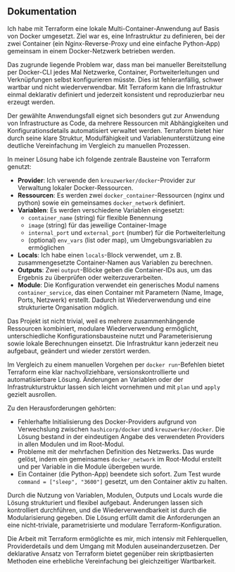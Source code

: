 ## Dokumentation

Ich habe mit Terraform eine lokale Multi-Container-Anwendung auf Basis von Docker umgesetzt. Ziel war es, eine Infrastruktur zu definieren, bei der zwei Container (ein Nginx-Reverse-Proxy und eine einfache Python-App) gemeinsam in einem Docker-Netzwerk betrieben werden.

Das zugrunde liegende Problem war, dass man bei manueller Bereitstellung per Docker-CLI jedes Mal Netzwerke, Container, Portweiterleitungen und Verknüpfungen selbst konfigurieren müsste. Dies ist fehleranfällig, schwer wartbar und nicht wiederverwendbar. Mit Terraform kann die Infrastruktur einmal deklarativ definiert und jederzeit konsistent und reproduzierbar neu erzeugt werden.

Der gewählte Anwendungsfall eignet sich besonders gut zur Anwendung von Infrastructure as Code, da mehrere Ressourcen mit Abhängigkeiten und Konfigurationsdetails automatisiert verwaltet werden. Terraform bietet hier durch seine klare Struktur, Modulfähigkeit und Variablenunterstützung eine deutliche Vereinfachung im Vergleich zu manuellen Prozessen.

In meiner Lösung habe ich folgende zentrale Bausteine von Terraform genutzt:

- **Provider**: Ich verwende den `kreuzwerker/docker`-Provider zur Verwaltung lokaler Docker-Ressourcen.
- **Ressourcen**: Es werden zwei `docker_container`-Ressourcen (nginx und python) sowie ein gemeinsames `docker_network` definiert.
- **Variablen**: Es werden verschiedene Variablen eingesetzt:
  - `container_name` (string) für flexible Benennung
  - `image` (string) für das jeweilige Container-Image
  - `internal_port` und `external_port` (number) für die Portweiterleitung
  - (optional) `env_vars` (list oder map), um Umgebungsvariablen zu ermöglichen
- **Locals**: Ich habe einen `locals`-Block verwendet, um z. B. zusammengesetzte Container-Namen aus Variablen zu berechnen.
- **Outputs**: Zwei `output`-Blöcke geben die Container-IDs aus, um das Ergebnis zu überprüfen oder weiterzuverarbeiten.
- **Module**: Die Konfiguration verwendet ein generisches Modul namens `container_service`, das einen Container mit Parametern (Name, Image, Ports, Netzwerk) erstellt. Dadurch ist Wiederverwendung und eine strukturierte Organisation möglich.

Das Projekt ist nicht trivial, weil es mehrere zusammenhängende Ressourcen kombiniert, modulare Wiederverwendung ermöglicht, unterschiedliche Konfigurationsbausteine nutzt und Parameterisierung sowie lokale Berechnungen einsetzt. Die Infrastruktur kann jederzeit neu aufgebaut, geändert und wieder zerstört werden.

Im Vergleich zu einem manuellen Vorgehen per `docker run`-Befehlen bietet Terraform eine klar nachvollziehbare, versionskontrollierte und automatisierbare Lösung. Änderungen an Variablen oder der Infrastrukturstruktur lassen sich leicht vornehmen und mit `plan` und `apply` gezielt ausrollen.

Zu den Herausforderungen gehörten:
- Fehlerhafte Initialisierung des Docker-Providers aufgrund von Verwechslung zwischen `hashicorp/docker` und `kreuzwerker/docker`. Die Lösung bestand in der eindeutigen Angabe des verwendeten Providers in allen Modulen und im Root-Modul.
- Probleme mit der mehrfachen Definition des Netzwerks. Das wurde gelöst, indem ein gemeinsames `docker_network` im Root-Modul erstellt und per Variable in die Module übergeben wurde.
- Ein Container (die Python-App) beendete sich sofort. Zum Test wurde `command = ["sleep", "3600"]` gesetzt, um den Container aktiv zu halten.

Durch die Nutzung von Variablen, Modulen, Outputs und Locals wurde die Lösung strukturiert und flexibel aufgebaut. Änderungen lassen sich kontrolliert durchführen, und die Wiederverwendbarkeit ist durch die Modularisierung gegeben. Die Lösung erfüllt damit die Anforderungen an eine nicht-triviale, parametrisierte und modulare Terraform-Konfiguration.

Die Arbeit mit Terraform ermöglichte es mir, mich intensiv mit Fehlerquellen, Providerdetails und dem Umgang mit Modulen auseinanderzusetzen. Der deklarative Ansatz von Terraform bietet gegenüber rein skriptbasierten Methoden eine erhebliche Vereinfachung bei gleichzeitiger Wartbarkeit.
